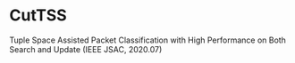# CutTSS
Tuple Space Assisted Packet Classification with High Performance on Both Search and Update (IEEE JSAC, 2020.07)
